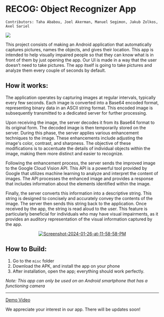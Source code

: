 # RECOG: Object Recognizer App

    Contributors: Taha Ababou, Joel Akerman, Manuel Segimon, Jakub Zolkos, Axel Sariel

<img src="https://i.ibb.co/fDn57tx/Screenshot-2024-01-26-at-11-52-01-PM.png">

This project consists of making an Android application that automatically captures pictures, names the objects, and gives their location. This app is intended to help visually impaired people so that they can know what is in front of them by just opening the app. Our UI is made in a way that the user doesn’t need to take pictures. The app itself is going to take pictures and analyze them every couple of seconds by default.

## How it works:

The application operates by capturing images at regular intervals, typically every few seconds. Each image is converted into a Base64 encoded format, representing binary data in an ASCII string format. This encoded image is subsequently transmitted to a dedicated server for further processing.

Upon receiving the image, the server decodes it from its Base64 format to its original form. The decoded image is then temporarily stored on the server. During this phase, the server applies various enhancement techniques to the image. These enhancements include adjusting the image's color, contrast, and sharpness. The objective of these modifications is to accentuate the details of individual objects within the image, making them more distinct and easier to recognize.

Following the enhancement process, the server sends the improved image to the Google Cloud Vision API. This API is a powerful tool provided by Google that utilizes machine learning to analyze and interpret the content of images. The API processes the enhanced image and provides a response that includes information about the elements identified within the image.

Finally, the server converts this information into a descriptive string. This string is designed to concisely and accurately convey the contents of the image. The server then sends this string back to the application. Once received by the app, the string is read aloud to the user. This feature is particularly beneficial for individuals who may have visual impairments, as it provides an auditory representation of the visual information captured by the app.

<p align="center">
<a href="https://ibb.co/Xs4YNnJ"><img src="https://i.ibb.co/7Wzk83y/Screenshot-2024-01-26-at-11-58-58-PM.png" alt="Screenshot-2024-01-26-at-11-58-58-PM" border="0"></a>
</p>

## How to Build:
1. Go to the `misc` folder
2. Download the APK, and install the app on your phone
3. After installation, open the app; everything should work perfectly.

<i>Note: This app can only be used on an Android smartphone that has a functioning camera</i>

---
[Demo Video](https://www.youtube.com/watch?v=xvoobCyBV2U)

We appreciate your interest in our app. There will be updates soon!
